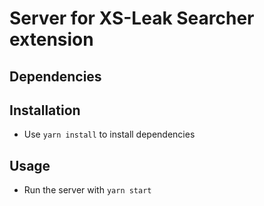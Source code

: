 # Server for XS-Leak Searcher extension

## Dependencies


## Installation

- Use ``yarn install`` to install dependencies

## Usage

- Run the server with ``yarn start``
